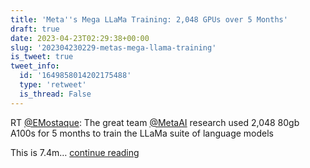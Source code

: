 ```yaml
---
title: 'Meta''s Mega LLaMa Training: 2,048 GPUs over 5 Months'
draft: true
date: 2023-04-23T02:29:38+00:00
slug: '202304230229-metas-mega-llama-training'
is_tweet: true
tweet_info:
  id: '1649858014202175488'
  type: 'retweet'
  is_thread: False
---
```




RT [@EMostaque](https://x.com/EMostaque): The great team [@MetaAI](https://x.com/MetaAI) research used 2,048 80gb A100s for 5 months to train the LLaMa suite of language models

This is 7.4m… [continue reading](https://x.com/sytelus/status/1649858014202175488)
